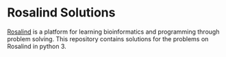 # Rosalind Solutions

[Rosalind](http://rosalind.info/problems/locations/) is a platform for learning bioinformatics and programming through problem solving. This repository contains solutions for the problems on Rosalind in python 3.
